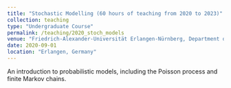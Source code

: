 ```yaml
---
title: "Stochastic Modelling (60 hours of teaching from 2020 to 2023)"
collection: teaching
type: "Undergraduate Course"
permalink: /teaching/2020_stoch_models
venue: "Friedrich-Alexander-Universität Erlangen-Nürnberg, Department of Mathematics"
date: 2020-09-01
location: "Erlangen, Germany"
---
```


An introduction to probabilistic models, including the Poisson process and finite Markov chains.
